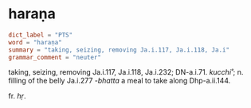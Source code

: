 # haraṇa

``` toml
dict_label = "PTS"
word = "haraṇa"
summary = "taking, seizing, removing Ja.i.117, Ja.i.118, Ja.i"
grammar_comment = "neuter"
```

taking, seizing, removing Ja.i.117, Ja.i.118, Ja.i.232; DN\-a.i.71. *kucchi˚*; n. filling of the belly Ja.i.277 *\-bhatta* a meal to take along Dhp\-a.ii.144.

fr. *hṛ*.

